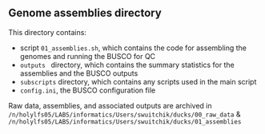## Genome assemblies directory  

This directory contains:  
* script `01_assemblies.sh`, which contains the code for assembling the genomes and running the BUSCO for QC
* `outputs ` directory, which contains the summary statistics for the assemblies and the BUSCO outputs
* `subscripts` directory, which contains any scripts used in the main script
* `config.ini`, the BUSCO configuration file  
  
  
Raw data, assemblies, and associated outputs are archived in `/n/holylfs05/LABS/informatics/Users/swuitchik/ducks/00_raw_data` &   `/n/holylfs05/LABS/informatics/Users/swuitchik/ducks/01_assemblies`
